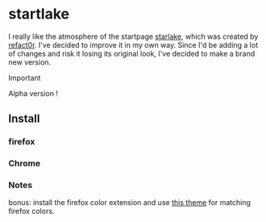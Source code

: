 # startlake

I really like the atmosphere of the startpage [starlake](https://github.com/refact0r/startlake?tab=readme-ov-file), which was created by [refact0r](https://github.com/refact0r). I've decided to improve it in my own way. Since I'd be adding a lot of changes and risk it losing its original look, I've decided to make a brand new version.

> [!IMPORTANT]
> Alpha version !

## Install

### firefox

### Chrome

### Notes

bonus: install the firefox color extension and use [this theme](https://color.firefox.com/?theme=XQAAAAK6AgAAAAAAAABBqYhm849SCicxcUEYWXcGHf3p79Ffm1p9Wc4wq53dKzq9lNGpZo8BuIsCkVkhGB-b71b_bH2GAn3WyUogVaz_7oMq3PdWBi1tWXc0s4NIAQJS28Fxe8MjMBa4kcq36Ap2Us_AykwqbGWT3hsVv7qSFMrFjAsHv3iRAYPPHY3TpdofkQjV7e6OjSzNQH5yVQRuXnnFhwwrQDYia_UIdBvjbErAMtrQh1v2_ova4_704BscrUZgYcyMx7CH_oR3VhNm4jn-xIiWEHn19HoT-4Vb2lUkMOTCdqdi-K-tp_x3HLIaCHBxDqK2b-EHYv90tRBKTi-EHnrEJxop91Od_oa1FDlwy5_XEqu-sSjioq-zb94BuJ5Pr9S300fE_ZYk8z3_WJIjAA) for matching firefox colors.